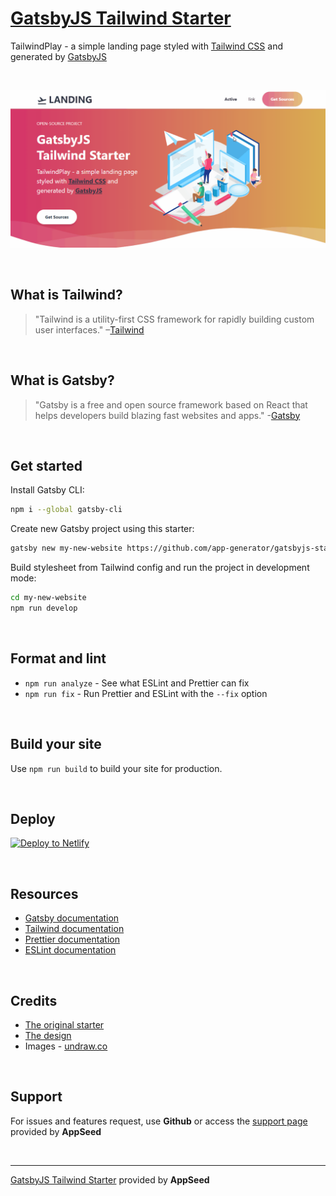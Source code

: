 # [GatsbyJS Tailwind Starter](https://gatsbyjs-starter-tailwindplay.appseed.us/)

TailwindPlay - a simple landing page styled with [Tailwind CSS](https://tailwindcss.com/) and generated by [GatsbyJS](https://www.gatsbyjs.org/)

<br >

![Gatsby Tailwind Starter - Gif animated intro.](https://raw.githubusercontent.com/app-generator/static/master/products/gatsbyjs-starter-tailwindplay-intro.gif)

<br />

## What is Tailwind?

> "Tailwind is a utility-first CSS framework for rapidly building custom user interfaces."
> –[Tailwind](https://tailwindcss.com)

<br />

## What is Gatsby?

> "Gatsby is a free and open source framework based on React that helps developers build blazing fast websites and apps." -[Gatsby](https://www.gatsbyjs.org/)

<br />

## Get started

Install Gatsby CLI:

```sh
npm i --global gatsby-cli
```

Create new Gatsby project using this starter:

```sh
gatsby new my-new-website https://github.com/app-generator/gatsbyjs-starter-tailwindplay
```

Build stylesheet from Tailwind config and run the project in development mode:

```sh
cd my-new-website
npm run develop
```

<br />

## Format and lint

- `npm run analyze` - See what ESLint and Prettier can fix
- `npm run fix` - Run Prettier and ESLint with the `--fix` option

<br />

## Build your site

Use `npm run build` to build your site for production.

<br />

## Deploy

[![Deploy to Netlify](https://www.netlify.com/img/deploy/button.svg)](https://app.netlify.com/start/deploy?repository=https://github.com/app-generator/gatsbyjs-starter-tailwindplay)

<br />

## Resources

- [Gatsby documentation](https://www.gatsbyjs.org/docs/)
- [Tailwind documentation](https://tailwindcss.com/docs/what-is-tailwind/)
- [Prettier documentation](https://prettier.io/docs/en/index.html)
- [ESLint documentation](https://eslint.org/docs/user-guide/configuring)

<br />

## Credits

- [The original starter](https://github.com/Oddstronaut/gatsby-starter-tailwind)
- [The design](https://www.tailwindtoolbox.com/templates/landing-page)
- Images - [undraw.co](https://undraw.co/)

<br />

## Support

For issues and features request, use **Github** or access the [support page](https://appseed.us/support) provided by **AppSeed**

<br />

---

[GatsbyJS Tailwind Starter](https://gatsbyjs-starter-tailwindplay.appseed.us/) provided by **AppSeed**
